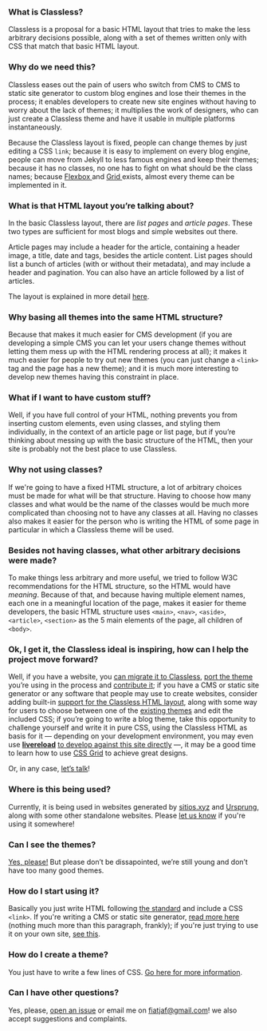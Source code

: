 ### What is Classless?

Classless is a proposal for a basic HTML layout that tries to make the less arbitrary decisions possible, along with a set of themes written only with CSS that match that basic HTML layout.

### Why do we need this?

Classless eases out the pain of users who switch from CMS to CMS to static site generator to custom blog engines and lose their themes in the process; it enables developers to create new site engines without having to worry about the lack of themes; it multiplies the work of designers, who can just create a Classless theme and have it usable in multiple platforms instantaneously.

Because the Classless layout is fixed, people can change themes by just editing a CSS `link`;  because it is easy to implement on every blog engine, people can move from Jekyll to less famous engines and keep their themes; because it has no classes, no one has to fight on what should be the class names;  because [Flexbox ](https://css-tricks.com/snippets/css/a-guide-to-flexbox/)and [Grid ](https://css-tricks.com/snippets/css/complete-guide-grid/)exists, almost every theme can be implemented in it.

### What is that HTML layout you’re talking about?

In the basic Classless layout, there are *list pages* and *article pages*. These two types are sufficient for most blogs and simple websites out there.

Article pages may include a header for the article, containing a header image, a title, date and tags, besides the article content. List pages should list a bunch of articles (with or without their metadata), and may include a header and pagination. You can also have an article followed by a list of articles.

The layout is explained in more detail [here](https://github.com/fiatjaf/classless/blob/master/explained-structure.html).

### Why basing all themes into the same HTML structure?

Because that makes it much easier for CMS development (if you are developing a simple CMS you can let your users change themes without letting them mess up with the HTML rendering process at all); it makes it much easier for people to try out new themes (you can just change a `<link>` tag and the page has a new theme); and it is much more interesting to develop new themes having this constraint in place.

### What if I want to have custom stuff?

Well, if you have full control of your HTML, nothing prevents you from inserting custom elements, even using classes, and styling them individually, in the context of an article page or list page, but if you’re thinking about messing up with the basic structure of the HTML, then your site is probably not the best place to use Classless.

### Why not using classes?

If we're going to have a fixed HTML structure, a lot of arbitrary choices must be made for what will be that structure. Having to choose how many classes and what would be the name of the classes would be much more complicated than choosing not to have any classes at all. Having no classes also makes it easier for the person who is writing the HTML of some page in particular in which a Classless theme will be used.

### Besides not having classes, what other arbitrary decisions were made?

To make things less arbitrary and more useful, we tried to follow W3C recommendations for the HTML structure, so the HTML would have *meaning*. Because of that, and because having multiple element names, each one in a meaningful location of the page, makes it easier for theme developers, the basic HTML structure uses `<main>`, `<nav>`, `<aside>`, `<article>`, `<section>` as the 5 main elements of the page, all children of `<body>`.

### Ok, I get it, the Classless ideal is inspiring, how can I help the project move forward?

Well, if you have a website, you [can migrate it to Classless](http:///for-personal-websites), [port the theme](http:///for-theme-writers) you’re using in the process and [contribute it](https://github.com/fiatjaf/classless/tree/master/themes); if you have a CMS or static site generator or any software that people may use to create websites, consider adding built-in [support for the Classless HTML layout](http:///for-cms-makers), along with some way for users to choose between one of the [existing themes](http:///themes) and edit the included CSS; if you’re going to write a blog theme, take this opportunity to challenge yourself and write it in pure CSS, using the Classless HTML as basis for it — depending on your development environment, you may even use **[livereload](http:///for-theme-writers)** [to develop against this site directly](http:///for-theme-writers) —, it may be a good time to learn how to use [CSS Grid](https://css-tricks.com/snippets/css/complete-guide-grid/) to achieve great designs.

Or, in any case, [let’s talk](mailto:fiatjaf@gmail.com)!

### Where is this being used?

Currently, it is being used in websites generated by [sitios.xyz](https://sitios.xyz/) and [Ursprung](https://github.com/onli/ursprung), along with some other standalone websites. Please [let us know](https://github.com/fiatjaf/classless/issues/new) if you're using it somewhere!

### Can I see the themes?

[Yes, please!](/themes) But please don’t be dissapointed, we’re still young and don’t have too many good themes.

### How do I start using it?

Basically you just write HTML following [the standard](https://github.com/fiatjaf/classless/blob/master/explained-structure.html) and include a CSS `<link>`. If you're writing a CMS or static site generator, [read more here](/for-cms-makers) (nothing much more than this paragraph, frankly); if you're just trying to use it on your own site, [see this](/for-personal-websites).

### How do I create a theme?

You just have to write a few lines of CSS. [Go here for more information](/for-theme-writers).

### Can I have other questions?

Yes, please, [open an issue](https://github.com/fiatjaf/classless/issues/new) or email me on fiatjaf@gmail.com! we also accept suggestions and complaints.
